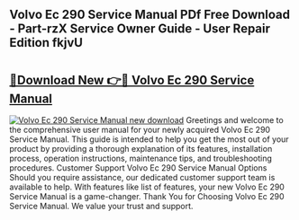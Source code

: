 ## Volvo Ec 290 Service Manual PDf Free Download - Part-rzX Service Owner Guide - User Repair Edition fkjvU

# <h2><a href="http://bc82691.oget.top/?id=Volvo+Ec+290+Service+Manual">🔗Download New 👉🔴 Volvo Ec 290 Service Manual</a></h2>

[![Volvo Ec 290 Service Manual new download](https://i.imgur.com/5g1atiW.png)](http://bc82691.oget.top/?id=Volvo+Ec+290+Service+Manual)
Greetings and welcome to the comprehensive user manual for your newly acquired Volvo Ec 290 Service Manual. This guide is intended to help you get the most out of your product by providing a thorough explanation of its features, installation process, operation instructions, maintenance tips, and troubleshooting procedures. Customer Support Volvo Ec 290 Service Manual Options Should you require assistance, our dedicated customer support team is available to help. With features like list of features, your new Volvo Ec 290 Service Manual is a game-changer. Thank You for Choosing Volvo Ec 290 Service Manual. We value your trust and support.
